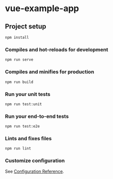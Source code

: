 # vue-example-app

## Project setup
```
npm install
```

### Compiles and hot-reloads for development
```
npm run serve
```

### Compiles and minifies for production
```
npm run build
```

### Run your unit tests
```
npm run test:unit
```

### Run your end-to-end tests
```
npm run test:e2e
```

### Lints and fixes files
```
npm run lint
```

### Customize configuration
See [Configuration Reference](https://cli.vuejs.org/config/).
